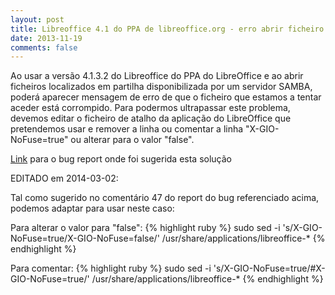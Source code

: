 ```yaml
---
layout: post
title: Libreoffice 4.1 do PPA de libreoffice.org - erro abrir ficheiro de partilha samba
date: 2013-11-19
comments: false
---
```


Ao usar a versão 4.1.3.2 do Libreoffice do PPA do LibreOffice e ao abrir ficheiros localizados em partilha disponibilizada por um servidor SAMBA, poderá aparecer mensagem de erro de que o ficheiro que estamos a tentar aceder está corrompido.
Para podermos ultrapassar este problema, devemos editar o ficheiro de atalho da aplicação do LibreOffice que pretendemos usar e remover a linha ou comentar a linha "X-GIO-NoFuse=true" ou alterar para o valor "false".

[Link](https://www.libreoffice.org/bugzilla/show_bug.cgi?id=67527) para o bug report onde foi sugerida esta solução

EDITADO em 2014-03-02:

Tal como sugerido no comentário 47 do report do bug referenciado acima, podemos adaptar para usar neste caso:

Para alterar o valor para "false":
{% highlight ruby %}
sudo sed -i 's/X-GIO-NoFuse=true/X-GIO-NoFuse=false/' /usr/share/applications/libreoffice-*
{% endhighlight %}

Para comentar:
{% highlight ruby %}
sudo sed -i 's/X-GIO-NoFuse=true/#X-GIO-NoFuse=true/' /usr/share/applications/libreoffice-*
{% endhighlight %}

